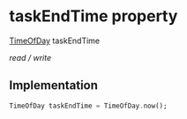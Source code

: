 


# taskEndTime property







[TimeOfDay](https://api.flutter.dev/flutter/material/TimeOfDay-class.html) taskEndTime
  
_<span class="feature">read / write</span>_






## Implementation

```dart
TimeOfDay taskEndTime = TimeOfDay.now();
```







